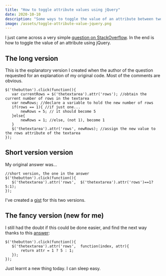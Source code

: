 ```yaml
---
title: "How to toggle attribute values using jQuery"
date: 2020-10-10
description: "Some ways to toggle the value of an attribute between two options by using jQuery. Go to the last one if you are in a hurry!"
image: /assets/toggle-attribute-value-jquery.png
---
```

I just came across a very simple [question on StackOverflow](https://stackoverflow.com/questions/64290056/how-to-use-button-action-to-toggle-between-two-states-of-a-textarea-using-jquery). In the end is how to toggle the value of an attribute using jQuery.

## The long version

This is the explanatory version I created when the author of the question requested for an explanation of my original code. Most of the comments are obvious.

```
$('thebutton').click(function(){
   var currentRows = $('thetextarea').attr('rows'); //obtain the current number of rows in the textarea
   var newRows; //declare a variable to hold the new number of rows
   if(rows == 1){ //if just one...
       newRows = 5; // it should become 5
   }else{ 
       newRows = 1; //else, (not 1), become 1
   }   
   $('thetextarea').attr('rows', newRows); //assign the new value to the rows attribute of the textarea
});
```

## Short version version

My original answer was...

```
//short version, the one in the answer
$('thebutton').click(function(){
   $('thetextarea').attr('rows',  $('thetextarea').attr('rows')==1?5:1);
});
```

I've created a [gist](https://gist.github.com/glpzzz/762afe32e8c245216869e9b1bd0aaac0) for this two versions.

## The fancy version (new for me)

I still had the doubt if this could be done easier, and find the next way thanks to this [answer](https://stackoverflow.com/questions/18665031/how-to-toggle-attr-in-jquery/18665152#18665152):

```
$('thebutton').click(function(){
   $('thetextarea').attr('rows',  function(index, attr){
       return attr = 1 ? 5 : 1;
   });
});
```

Just learnt a new thing today. I can sleep easy.
